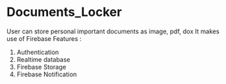# Documents_Locker
User can store personal important documents as image, pdf, dox
It makes use of Firebase Features :
1. Authentication
2. Realtime database
3. Firebase Storage
4. Firebase Notification
